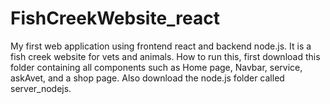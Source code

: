 # FishCreekWebsite_react
My first web application using frontend react and backend node.js. It is a fish creek website for vets and animals. How to run this, first download this folder containing all components such as Home page, Navbar, service, askAvet, and a shop page. Also download the node.js folder called server_nodejs. 
